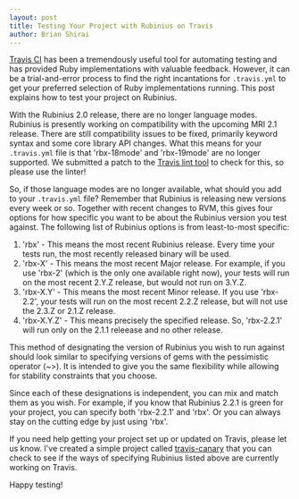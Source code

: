```yaml
---
layout: post
title: Testing Your Project with Rubinius on Travis
author: Brian Shirai
---
```


[Travis CI](http://travis-ci.org) has been a tremendously useful tool for
automating testing and has provided Ruby implementations with valuable
feedback. However, it can be a trial-and-error process to find the right
incantations for `.travis.yml` to get your preferred selection of Ruby
implementations running. This post explains how to test your project on
Rubinius.

With the Rubinius 2.0 release, there are no longer language modes. Rubinius is
presently working on compatibility with the upcoming MRI 2.1 release. There
are still compatibility issues to be fixed, primarily keyword syntax and some
core library API changes. What this means for your `.travis.yml` file is that
'rbx-18mode' and 'rbx-19mode' are no longer supported. We submitted a patch to
the [Travis lint tool](https://github.com/travis-ci/travis-lint) to check for
this, so please use the linter!

So, if those language modes are no longer available, what should you add to
your `.travis.yml` file? Remember that Rubinius is releasing new versions every
week or so. Together with recent changes to RVM, this gives four options for
how specific you want to be about the Rubinius version you test against. The
following list of Rubinius options is from least-to-most specific:

1. 'rbx' - This means the most recent Rubinius release. Every time your tests
   run, the most recently released binary will be used.
1. 'rbx-X' - This means the most recent Major release. For example, if you use
   'rbx-2' (which is the only one available right now), your tests will run on
   the most recent 2.Y.Z release, but would not run on 3.Y.Z.
1. 'rbx-X.Y' - This means the most recent Minor release. If you use 'rbx-2.2',
   your tests will run on the most recent 2.2.Z release, but will not use the
   2.3.Z or 2.1.Z release.
1. 'rbx-X.Y.Z' - This means precisely the specified release. So, 'rbx-2.2.1'
   will run only on the 2.1.1 releease and no other release.

This method of designating the version of Rubinius you wish to run against
should look similar to specifying versions of gems with the pessimistic
operator (~>). It is intended to give you the same flexibility while allowing
for stability constraints that you choose.

Since each of these designations is independent, you can mix and match them as
you wish. For example, if you know that Rubinius 2.2.1 is green for your
project, you can specify both 'rbx-2.2.1' and 'rbx'. Or you can always stay on
the cutting edge by just using 'rbx'.

If you need help getting your project set up or updated on Travis, please let
us know. I've created a simple project called
[travis-canary](https://travis-ci.org/rubinius/travis-canary) that you can
check to see if the ways of specifying Rubinius listed above are currently
working on Travis.

Happy testing!
